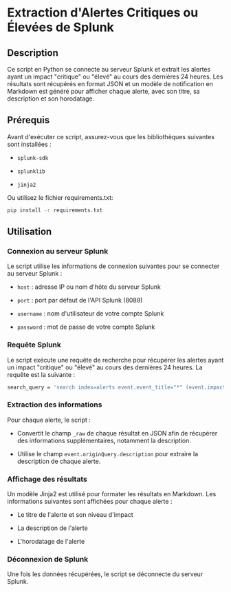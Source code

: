 
# Extraction d'Alertes Critiques ou Élevées de Splunk

  

## Description

  

Ce script en Python se connecte au serveur Splunk et extrait les alertes ayant un impact "critique" ou "élevé" au cours des dernières 24 heures. Les résultats sont récupérés en format JSON et un modèle de notification en Markdown est généré pour afficher chaque alerte, avec son titre, sa description et son horodatage.

  

## Prérequis

  

Avant d'exécuter ce script, assurez-vous que les bibliothèques suivantes sont installées :

  

-  `splunk-sdk`

-  `splunklib`

-  `jinja2`

  

Ou utilisez le fichier requirements.txt:

```bash
pip install -r requirements.txt
``` 

  

## Utilisation

  

### Connexion au serveur Splunk

  

Le script utilise les informations de connexion suivantes pour se connecter au serveur Splunk :

  

-  `host` : adresse IP ou nom d'hôte du serveur Splunk

-  `port` : port par défaut de l'API Splunk (8089)

-  `username` : nom d'utilisateur de votre compte Splunk

-  `password` : mot de passe de votre compte Splunk


  

### Requête Splunk

  

Le script exécute une requête de recherche pour récupérer les alertes ayant un impact "critique" ou "élevé" au cours des dernières 24 heures. La requête est la suivante :

  

```bash 
search_query = 'search index=alerts event.event_title="*" (event.impact="critical" OR event.impact="high") earliest=-24h'
```

  

### Extraction des informations

  

Pour chaque alerte, le script :

  

- Convertit le champ `_raw` de chaque résultat en JSON afin de récupérer des informations supplémentaires, notamment la description.

- Utilise le champ `event.originQuery.description` pour extraire la description de chaque alerte.

  

### Affichage des résultats

  

Un modèle Jinja2 est utilisé pour formater les résultats en Markdown. Les informations suivantes sont affichées pour chaque alerte :

  

- Le titre de l'alerte et son niveau d'impact

- La description de l'alerte

- L'horodatage de l'alerte

  

### Déconnexion de Splunk

  

Une fois les données récupérées, le script se déconnecte du serveur Splunk.
